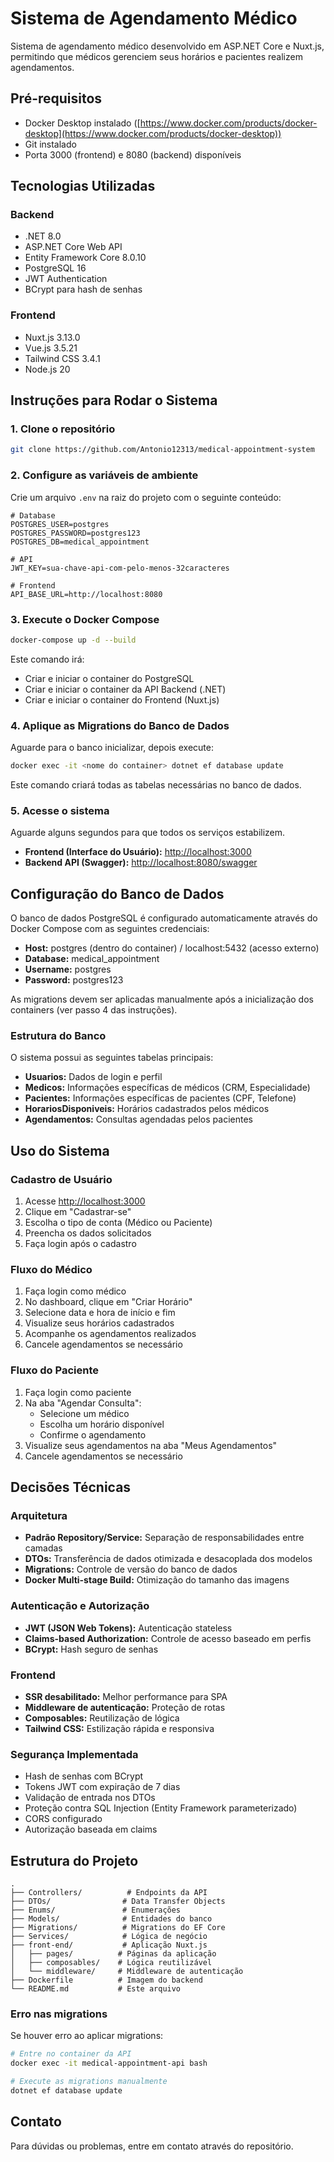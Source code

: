 # Sistema de Agendamento Médico

Sistema de agendamento médico desenvolvido em ASP.NET Core e Nuxt.js, permitindo que médicos gerenciem seus horários e pacientes realizem agendamentos.

## Pré-requisitos

- Docker Desktop instalado ([https://www.docker.com/products/docker-desktop](https://www.docker.com/products/docker-desktop))
- Git instalado
- Porta 3000 (frontend) e 8080 (backend) disponíveis

## Tecnologias Utilizadas

### Backend
- .NET 8.0
- ASP.NET Core Web API
- Entity Framework Core 8.0.10
- PostgreSQL 16
- JWT Authentication
- BCrypt para hash de senhas

### Frontend
- Nuxt.js 3.13.0
- Vue.js 3.5.21
- Tailwind CSS 3.4.1
- Node.js 20

## Instruções para Rodar o Sistema

### 1. Clone o repositório

```bash
git clone https://github.com/Antonio12313/medical-appointment-system
```

### 2. Configure as variáveis de ambiente

Crie um arquivo `.env` na raiz do projeto com o seguinte conteúdo:

```env
# Database
POSTGRES_USER=postgres
POSTGRES_PASSWORD=postgres123
POSTGRES_DB=medical_appointment

# API
JWT_KEY=sua-chave-api-com-pelo-menos-32caracteres

# Frontend
API_BASE_URL=http://localhost:8080
```

### 3. Execute o Docker Compose

```bash
docker-compose up -d --build
```

Este comando irá:
- Criar e iniciar o container do PostgreSQL
- Criar e iniciar o container da API Backend (.NET)
- Criar e iniciar o container do Frontend (Nuxt.js)

### 4. Aplique as Migrations do Banco de Dados

Aguarde para o banco inicializar, depois execute:

```bash
docker exec -it <nome do container> dotnet ef database update
```

Este comando criará todas as tabelas necessárias no banco de dados.

### 5. Acesse o sistema

Aguarde alguns segundos para que todos os serviços estabilizem.

- **Frontend (Interface do Usuário):** [http://localhost:3000](http://localhost:3000)
- **Backend API (Swagger):** [http://localhost:8080/swagger](http://localhost:8080/swagger)

## Configuração do Banco de Dados

O banco de dados PostgreSQL é configurado automaticamente através do Docker Compose com as seguintes credenciais:

- **Host:** postgres (dentro do container) / localhost:5432 (acesso externo)
- **Database:** medical_appointment
- **Username:** postgres
- **Password:** postgres123

As migrations devem ser aplicadas manualmente após a inicialização dos containers (ver passo 4 das instruções).

### Estrutura do Banco

O sistema possui as seguintes tabelas principais:
- **Usuarios:** Dados de login e perfil
- **Medicos:** Informações específicas de médicos (CRM, Especialidade)
- **Pacientes:** Informações específicas de pacientes (CPF, Telefone)
- **HorariosDisponiveis:** Horários cadastrados pelos médicos
- **Agendamentos:** Consultas agendadas pelos pacientes

## Uso do Sistema

### Cadastro de Usuário

1. Acesse [http://localhost:3000](http://localhost:3000)
2. Clique em "Cadastrar-se"
3. Escolha o tipo de conta (Médico ou Paciente)
4. Preencha os dados solicitados
5. Faça login após o cadastro

### Fluxo do Médico

1. Faça login como médico
2. No dashboard, clique em "Criar Horário"
3. Selecione data e hora de início e fim
4. Visualize seus horários cadastrados
5. Acompanhe os agendamentos realizados
6. Cancele agendamentos se necessário

### Fluxo do Paciente

1. Faça login como paciente
2. Na aba "Agendar Consulta":
    - Selecione um médico
    - Escolha um horário disponível
    - Confirme o agendamento
3. Visualize seus agendamentos na aba "Meus Agendamentos"
4. Cancele agendamentos se necessário

## Decisões Técnicas

### Arquitetura

- **Padrão Repository/Service:** Separação de responsabilidades entre camadas
- **DTOs:** Transferência de dados otimizada e desacoplada dos modelos
- **Migrations:** Controle de versão do banco de dados
- **Docker Multi-stage Build:** Otimização do tamanho das imagens

### Autenticação e Autorização

- **JWT (JSON Web Tokens):** Autenticação stateless
- **Claims-based Authorization:** Controle de acesso baseado em perfis
- **BCrypt:** Hash seguro de senhas

### Frontend

- **SSR desabilitado:** Melhor performance para SPA
- **Middleware de autenticação:** Proteção de rotas
- **Composables:** Reutilização de lógica
- **Tailwind CSS:** Estilização rápida e responsiva

### Segurança Implementada

- Hash de senhas com BCrypt
- Tokens JWT com expiração de 7 dias
- Validação de entrada nos DTOs
- Proteção contra SQL Injection (Entity Framework parameterizado)
- CORS configurado
- Autorização baseada em claims

## Estrutura do Projeto

```
.
├── Controllers/          # Endpoints da API
├── DTOs/                # Data Transfer Objects
├── Enums/               # Enumerações
├── Models/              # Entidades do banco
├── Migrations/          # Migrations do EF Core
├── Services/            # Lógica de negócio
├── front-end/           # Aplicação Nuxt.js
│   ├── pages/          # Páginas da aplicação
│   ├── composables/    # Lógica reutilizável
│   └── middleware/     # Middleware de autenticação
├── Dockerfile          # Imagem do backend
└── README.md           # Este arquivo
```
### Erro nas migrations

Se houver erro ao aplicar migrations:

```bash
# Entre no container da API
docker exec -it medical-appointment-api bash

# Execute as migrations manualmente
dotnet ef database update
```

## Contato

Para dúvidas ou problemas, entre em contato através do repositório.
